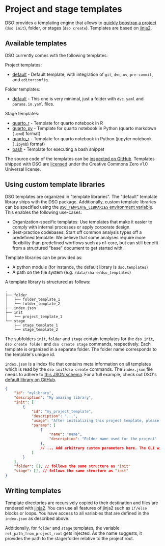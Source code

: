 # Project and stage templates

DSO provides a templating engine that allows to [quickly boostrap a project](../tutorials/getting_started.md#dso-init----initialize-a-project)
(`dso init`), folder, or stages (`dso create`).
Templates are based on [jinja2](https://jinja.palletsprojects.com/en/stable/templates/).

## Available templates

DSO currently comes with the following templates:

Project templates:

-   [default](https://github.com/Boehringer-Ingelheim/dso/tree/main/src/dso/templates/init/default) - Default template, with
    integration of `git`, `dvc`, `uv`, `pre-commit`, and `editorconfig`.

Folder templates:

-   [default](https://github.com/Boehringer-Ingelheim/dso/tree/main/src/dso/templates/folder/default) - This one is very minimal, just a folder with `dvc.yaml` and `params.in.yaml` files.

Stage templates:

-   [quarto_r](https://github.com/Boehringer-Ingelheim/dso/tree/main/src/dso/templates/stage/quarto) - Template for quarto notebook in R
-   [quarto_py](https://github.com/Boehringer-Ingelheim/dso/tree/main/src/dso/templates/stage/quarto) - Template for quarto notebook in Python (quarto markdown (`.qmd`) format)
-   [quarto_r](https://github.com/Boehringer-Ingelheim/dso/tree/main/src/dso/templates/stage/quarto) - Template for quarto notebook in Python (jupyter notebook (`.ipynb`) format)
-   [bash](https://github.com/Boehringer-Ingelheim/dso/tree/main/src/dso/templates/stage/bash) - Template for executing a bash snippet

The source code of the templates can be [inspected on GitHub](https://github.com/Boehringer-Ingelheim/dso/tree/main/src/dso/templates).
Templates shipped with DSO are [licensed](https://github.com/Boehringer-Ingelheim/dso/blob/main/src/dso/templates/LICENSE) under the Creative Commons Zero v1.0
Universal license.

## Using custom template libraries

DSO templates are organized in "template libraries". The "default" template library ships with the DSO package.
Additionally, custom template libraries can be specified using the [`DSO_TEMPLATE_LIBRARIES` environment variable](cli_configuration.md#environment-variables).
This enables the following use-cases:

-   Organization-specific templates: Use templates that make it easier to comply with internal processes or apply
    corporate design.
-   Best-practice codebases: Start off common analysis types off a predefined template. We believe that some analyses
    require more flexibility than predefined worflows such as nf-core, but can still benefit from a structured
    "base" document to get started with.

Template libraries can be provided as:

-   A python module (for instance, the default library is `dso.templates`)
-   A path on the file system (e.g. `/data/share/dso_templates`)

A template library is structured as follows:

```
.
├── folder
│   ├── folder_template_1
│   └── folder_template_2
├── index.json
├── init
│   └── project_template_1
└── stage
    ├── stage_template_1
    └── stage_template_2
```

The subfolders `init`, `folder` and `stage` contain templates for the `dso init`, `dso create folder` and `dso create stage`
commands, respectively. Each template is organized in a separate folder. The folder name corresponds to the template's unique
id.

`index.json` is a index file that contains meta information on all templates which is read by the `dso init`/`dso create`
commands. The `index.json` file needs to adhere to [this JSON schema](https://github.com/Boehringer-Ingelheim/dso/blob/main/src/dso/templates/schema.json). For a full example, check out DSO's [default library on GitHub](https://github.com/Boehringer-Ingelheim/dso/tree/main/src/dso/templates).

```json
{
    "id": "mylibrary",
    "description": "My amazing library",
    "init": [
        {
            "id": "my_project_template",
            "description": "...",
            "usage": "After initializing this project template, please configure the settings in ...",
            "params": [
                {
                    "name": "name",
                    "description": "Folder name used for the project"
                },
                // ... Add arbitrary custom parameters here. The CLI will prompt for them when initalizing the template
            ]
        }
    ],
    "folder": [], // follows the same structure as "init"
    "stage": [], // follows the same structure as "init"
}
```

## Writing templates

Template directories are recursively copied to their destination and files are rendered with [jinja2](https://jinja.palletsprojects.com/en/stable/templates/).
You can use all features of jinja2 such as `if/else` blocks or loops. You have access to all variables that
are defined in the `index.json` as described above.

Additionally, for `folder` and `stage` templates, the variable `rel_path_from_project_root` gets injected. As
the name suggests, it provides the path to the stage/folder relative to the project root.
